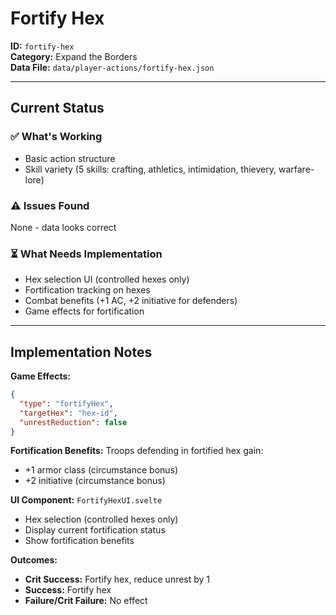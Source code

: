 # Fortify Hex

**ID:** `fortify-hex`  
**Category:** Expand the Borders  
**Data File:** `data/player-actions/fortify-hex.json`

---

## Current Status

### ✅ What's Working
- Basic action structure
- Skill variety (5 skills: crafting, athletics, intimidation, thievery, warfare-lore)

### ⚠️ Issues Found
None - data looks correct

### ⏳ What Needs Implementation
- Hex selection UI (controlled hexes only)
- Fortification tracking on hexes
- Combat benefits (+1 AC, +2 initiative for defenders)
- Game effects for fortification

---

## Implementation Notes

**Game Effects:**
```json
{
  "type": "fortifyHex",
  "targetHex": "hex-id",
  "unrestReduction": false
}
```

**Fortification Benefits:**
Troops defending in fortified hex gain:
- +1 armor class (circumstance bonus)
- +2 initiative (circumstance bonus)

**UI Component:** `FortifyHexUI.svelte`
- Hex selection (controlled hexes only)
- Display current fortification status
- Show fortification benefits

**Outcomes:**
- **Crit Success:** Fortify hex, reduce unrest by 1
- **Success:** Fortify hex
- **Failure/Crit Failure:** No effect

